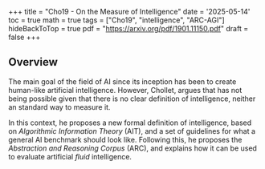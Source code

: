 +++
title = "Cho19 - On the Measure of Intelligence"
date = '2025-05-14'
toc = true
math = true
tags = ["Cho19", "intelligence", "ARC-AGI"]
hideBackToTop = true
pdf = "https://arxiv.org/pdf/1901.11150.pdf"
draft = false
+++

## Overview

The main goal of the field of AI since its inception has been to create human-like artificial intelligence.
However, Chollet, argues that has not being possible given that there is no clear definition of intelligence,
neither an standard way to measure it.

In this context, he proposes a new formal definition of intelligence, based on *Algorithmic Information Theory* (AIT),
and a set of guidelines for what a general AI benchmark should look like. Following this, he proposes 
the *Abstraction and Reasoning Corpus* (ARC), and explains how it can be used to evaluate artificial
*fluid* intelligence.
